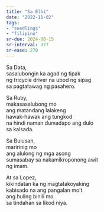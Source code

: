 ```yaml
---
title: "Sa Elbi"
date: "2022-11-02"
tags:
- "seedlings"
- "filipino"
sr-due: 2024-08-15
sr-interval: 377
sr-ease: 270
---
```


Sa Data,  
sasalubongin ka agad ng tipak  
ng tricycle driver na ubod ng sipag  
sa pagtatawag ng pasahero.  

Sa Ruby,  
makasasalubong mo  
ang matandang lalakeng  
hawak-hawak ang tungkod  
na hindi naman dumadapo ang dulo  
sa kalsada.  

Sa Bulusan,  
maririnig mo  
ang alulong ng mga asong  
sumasabay sa nakamikroponong awit  
ng imam.  

At sa Lopez,  
kikindatan ka ng magtatakoyaking  
kabisado na ang pangalan mo't  
ang huling binili mo  
sa tindahan sa likod niya.  